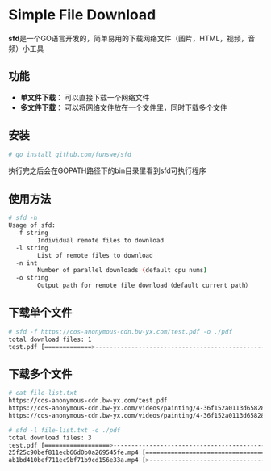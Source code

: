 # Simple File Download
**sfd**是一个GO语言开发的，简单易用的下载网络文件（图片，HTML，视频，音频）小工具

## 功能
- **单文件下载**： 可以直接下载一个网络文件
- **多文件下载**： 可以将网络文件放在一个文件里，同时下载多个文件

## 安装
```bash
# go install github.com/funswe/sfd
```
执行完之后会在GOPATH路径下的bin目录里看到sfd可执行程序

## 使用方法

```bash
# sfd -h
Usage of sfd:
  -f string
        Individual remote files to download
  -l string
        List of remote files to download
  -n int
        Number of parallel downloads (default cpu nums)
  -o string
        Output path for remote file download（default current path）
```

## 下载单个文件
```bash
# sfd -f https://cos-anonymous-cdn.bw-yx.com/test.pdf -o ./pdf
total download files: 1
test.pdf [=============>----------------------------------------------------------------]  19 %
```

## 下载多个文件
```bash
# cat file-list.txt
https://cos-anonymous-cdn.bw-yx.com/test.pdf
https://cos-anonymous-cdn.bw-yx.com/videos/painting/4-36f152a0113d658280c28b3e634d3c82/ab1bd410bef711ec9bf71b9cd156e33a.mp4
https://cos-anonymous-cdn.bw-yx.com/videos/painting/4-36f152a0113d658280c28b3e634d3c82/25f25c90bef811ecb66d0b0a269545fe.mp4
```
```bash
# sfd -l file-list.txt -o ./pdf
total download files: 3
test.pdf [==================>-----------------------------------------------------------]  24 %
25f25c90bef811ecb66d0b0a269545fe.mp4 [=========================================================>--------------------]  74 %
ab1bd410bef711ec9bf71b9cd156e33a.mp4 [>-----------------------------------------------------------------------------]   2 %
```
